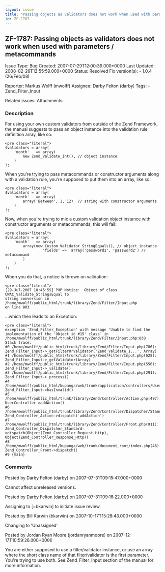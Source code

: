 ```yaml
---
layout: issue
title: "Passing objects as validators does not work when used with parameters / metacommands"
id: ZF-1787
---
```


ZF-1787: Passing objects as validators does not work when used with parameters / metacommands
---------------------------------------------------------------------------------------------

 Issue Type: Bug Created: 2007-07-29T12:00:39.000+0000 Last Updated: 2008-02-26T12:55:59.000+0000 Status: Resolved Fix version(s): - 1.0.4 (26/Feb/08)
 
 Reporter:  Markus Wolff (mwolff)  Assignee:  Darby Felton (darby)  Tags: - Zend\_Filter\_Input
 
 Related issues: 
 Attachments: 
### Description

For using your own custom validators from outside of the Zend Framework, the manual suggests to pass an object instance into the validation rule definition array, like so:

 
    <pre class="literal">
    $validators = array(
        'month'   => array(
            new Zend_Validate_Int(), // object instance
        )
    );


When you're trying to pass metacommands or constructor arguments along with a validation rule, you're supposed to put them into an array, like so:

 
    <pre class="literal">
    $validators = array(
        'month'   => array(
            array('Between', 1, 12)  // string with constructor arguments
        )
    );


Now, when you're trying to mix a custom validation object instance with constructor arguments or metacommands, this will fail:

 
    <pre class="literal">
    $validators = array(
        'month'   => array(
            array(new Custom_Validator_StringEquals(), // object instance
                     'fields' =>  array('password1', 'password2') // metacommand
            )
        )
    );


When you do that, a notice is thrown on validation:

 
    <pre class="literal">
    [29-Jul-2007 18:45:59] PHP Notice:  Object of class CWAC_Validate_StringsEqual to
    string conversion in /home/mwolff/public_html/trunk/library/Zend/Filter/Input.php
    on line 803


...which then leads to an Exception:

 
    <pre class="literal">
    exception 'Zend_Filter_Exception' with message 'Unable to find the implementation of the 'Object id #15' class' in /home/mwolff/public_html/trunk/library/Zend/Filter/Input.php:830
    Stack trace:
    #0 /home/mwolff/public_html/trunk/library/Zend/Filter/Input.php(786): Zend_Filter_Input->_getFilterOrValidator('Zend_Validate_I...', Array)
    #1 /home/mwolff/public_html/trunk/library/Zend/Filter/Input.php(628): Zend_Filter_Input->_getValidator(Array)
    #2 /home/mwolff/public_html/trunk/library/Zend/Filter/Input.php(556): Zend_Filter_Input->_validate()
    #3 /home/mwolff/public_html/trunk/library/Zend/Filter/Input.php(291): Zend_Filter_Input->_process()
    #4 /home/mwolff/public_html/kupanga/web/trunk/application/controllers/UserController.php(117): Zend_Filter_Input->hasInvalid()
    #5 /home/mwolff/public_html/trunk/library/Zend/Controller/Action.php(497): UserController->addAction()
    #6 /home/mwolff/public_html/trunk/library/Zend/Controller/Dispatcher/Standard.php(237): Zend_Controller_Action->dispatch('addAction')
    #7 /home/mwolff/public_html/trunk/library/Zend/Controller/Front.php(911): Zend_Controller_Dispatcher_Standard->dispatch(Object(Zend_Controller_Request_Http), Object(Zend_Controller_Response_Http))
    #8 /home/mwolff/public_html/kupanga/web/trunk/document_root/index.php(46): Zend_Controller_Front->dispatch()
    #9 {main}


 

 

### Comments

Posted by Darby Felton (darby) on 2007-07-31T09:15:47.000+0000

Cannot affect unreleased versions.

 

 

Posted by Darby Felton (darby) on 2007-07-31T09:16:22.000+0000

Assigning to [~bkarwin] to initiate issue review.

 

 

Posted by Bill Karwin (bkarwin) on 2007-10-17T15:28:43.000+0000

Changing to 'Unassigned'

 

 

Posted by Jordan Ryan Moore (jordanryanmoore) on 2007-12-17T10:59:26.000+0000

You are either supposed to use a filter/validator instance, or use an array where the short class name of that filter/validator is the first parameter. You're trying to use both. See Zend\_Filter\_Input section of the manual for more information.

 

 